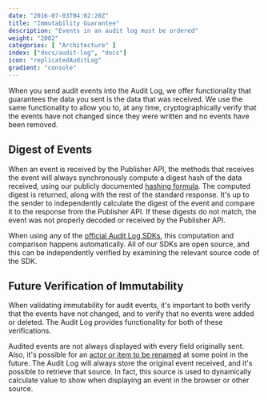 ```yaml
---
date: "2016-07-03T04:02:20Z"
title: "Immutability Guarantee"
description: "Events in an audit log must be ordered"
weight: "2002"
categories: [ "Architecture" ]
index: ["docs/audit-log", "docs"]
icon: "replicatedAuditLog"
gradient: "console"
---
```


When you send audit events into the Audit Log, we offer functionality that guarantees the data you sent is the data that was received. We use the same functionality to allow you to, at any time, cryptographically verify that the events have not changed since they were written and no events have been removed.

## Digest of Events
When an event is received by the Publisher API, the methods that receives the event will always synchronously compute a digest hash of the data received, using our publicly documented [hashing formula](/docs/audit-log/architecture/hashing-formula). The computed digest is returned, along with the rest of the standard response. It's up to the sender to independently calculate the digest of the event and compare it to the response from the Publisher API. If these digests do not match, the event was not properly decoded or received by the Publisher API.

When using any of the [official Audit Log SDKs](/docs/audit-log/sdks/available-sdks), this computation and comparison happens automatically. All of our SDKs are open source, and this can be independently verified by examining the relevant source code of the SDK.

## Future Verification of Immutability
When validating immutability for audit events, it's important to both verify that the events have not changed, and to verify that no events were added or deleted. The Audit Log provides functionality for both of these verifications.

Audited events are not always displayed with every field originally sent. Also, it's possible for an [actor or item to be renamed](/docs/audit-log/getting-started/renaming-properties) at some point in the future. The Audit Log will always store the original event received, and it's possible to retrieve that source. In fact, this source is used to dynamically calculate value to show when displaying an event in the browser or other source.

